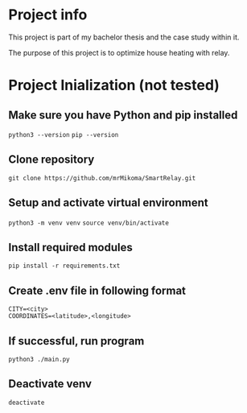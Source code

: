 # Project info

This project is part of my bachelor thesis and the case study within it.

The purpose of this project is to optimize house heating with relay.


# Project Inialization (not tested)

## Make sure you have Python and pip installed
`python3 --version`
`pip --version`

## Clone repository

`git clone https://github.com/mrMikoma/SmartRelay.git`

## Setup and activate virtual environment

`python3 -m venv venv`
`source venv/bin/activate`

## Install required modules

`pip install -r requirements.txt`

## Create .env file in following format

```
CITY=<city>
COORDINATES=<latitude>,<longitude>
```

## If successful, run program

`python3 ./main.py`

## Deactivate venv

`deactivate`